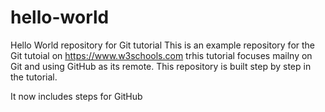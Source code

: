 # hello-world
Hello World repository for Git tutorial
This is an example repository for the Git tutoial on https://www.w3schools.com
trhis tutorial focuses mailny on Git and using GitHub as its remote.
This repository is built step by step in the tutorial.

It now includes steps for GitHub
